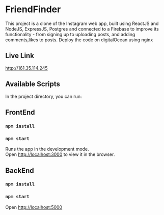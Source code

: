# FriendFinder
This project is a clone of the Instagram web app, built using ReactJS and NodeJS, ExpressJS, Postgres and connected to a Firebase to improve its functionality - from signing up to uploading posts, and adding comments,likes to posts.
Deploy the code on digitalOcean using nginx


## Live Link
http://161.35.114.245

## Available Scripts

In the project directory, you can run:


## FrontEnd 
### `npm install`
### `npm start`

Runs the app in the development mode.<br />
Open [http://localhost:3000](http://localhost:3000) to view it in the browser.

## BackEnd 
### `npm install`
### `npm start`
Open [http://localhost:5000](http://localhost:5000)

